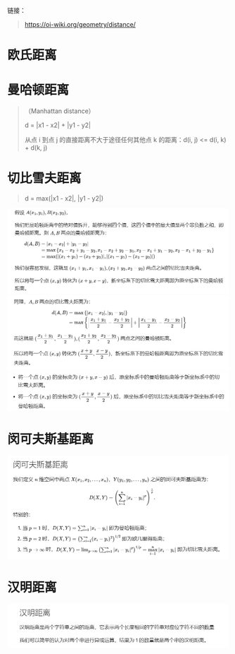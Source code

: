 链接：

> https://oi-wiki.org/geometry/distance/



# 欧氏距离

# 曼哈顿距离

>（Manhattan distance）
> 
> d = |x1 - x2| + |y1 - y2|
> 
> 从点 i 到点 j 的直接距离不大于途径任何其他点 k 的距离：d(i, j) <= d(i, k) + d(k, j)

# 切比雪夫距离

> d = max(|x1 - x2|, |y1 - y2|)

![曼哈顿距离转切比雪夫距离-img](./img/1.png)
![切比雪夫距离转曼哈顿距离](img/2.png)
![曼哈顿距离与切比雪夫距离的公式转化-img](img/3.png)


# 闵可夫斯基距离
![闵可夫斯基距离的定义-img](./img/4.png)

# 汉明距离

![汉明距离的定义-img](./img/5.png)
